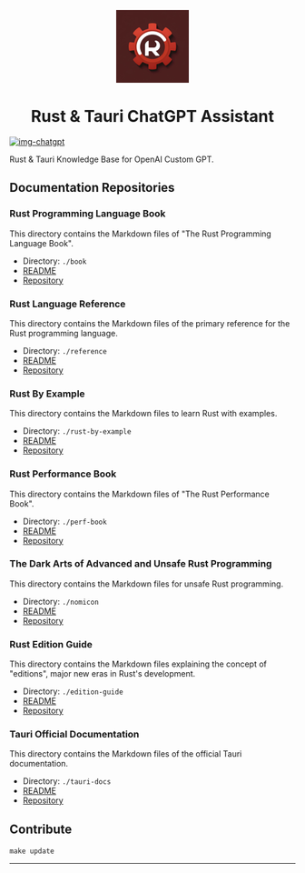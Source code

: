 <p align="center">
  <img alt="Rust & Tauri ChatGPT Assistant Logo" height="128" src="logo.webp" />
  <h1 align="center">Rust & Tauri ChatGPT Assistant</h1>
</p>

[![img-chatgpt]][link-chatgpt]

Rust & Tauri Knowledge Base for OpenAI Custom GPT.

## Documentation Repositories

### Rust Programming Language Book

This directory contains the Markdown files of "The Rust Programming Language Book".

- Directory: `./book`
- [README](./book/README.md)
- [Repository](https://github.com/rust-lang/book)

### Rust Language Reference

This directory contains the Markdown files of the primary reference for the Rust programming language.

- Directory: `./reference`
- [README](./reference/README.md)
- [Repository](https://github.com/rust-lang/reference)

### Rust By Example

This directory contains the Markdown files to learn Rust with examples.

- Directory: `./rust-by-example`
- [README](./rust-by-example/README.md)
- [Repository](https://github.com/rust-lang/rust-by-example)

### Rust Performance Book

This directory contains the Markdown files of "The Rust Performance Book".

- Directory: `./perf-book`
- [README](./perf-book/README.md)
- [Repository](https://github.com/nnethercote/perf-book)

### The Dark Arts of Advanced and Unsafe Rust Programming

This directory contains the Markdown files for unsafe Rust programming.

- Directory: `./nomicon`
- [README](./nomicon/README.md)
- [Repository](https://github.com/rust-lang/nomicon)

### Rust Edition Guide

This directory contains the Markdown files explaining the concept of "editions", major new eras in Rust's development.

- Directory: `./edition-guide`
- [README](./edition-guide/README.md)
- [Repository](https://github.com/rust-lang/edition-guide)

### Tauri Official Documentation

This directory contains the Markdown files of the official Tauri documentation.

- Directory: `./tauri-docs`
- [README](./tauri-docs/README.md)
- [Repository](https://github.com/tauri-apps/tauri-docs)

## Contribute

```
make update
```

---

[img-chatgpt]: https://img.shields.io/badge/Custom%20ChatGPT-Start%20a%20%20Chat-baa5c3?style=for-the-badge

[link-chatgpt]: https://chat.openai.com/g/g-GjZIE8Rr8-rust-tauri-assistant
